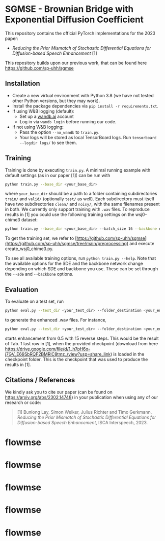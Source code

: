 # SGMSE - Brownian Bridge with Exponential Diffusion Coefficient

This repository contains the official PyTorch implementations for the 2023 paper:

- *Reducing the Prior Mismatch of Stochastic Differential Equations for Diffusion-based Speech Enhancement* [1]

This repository builds upon our previous work, that can be found here https://github.com/sp-uhh/sgmse


## Installation
- Create a new virtual environment with Python 3.8 (we have not tested other Python versions, but they may work).
- Install the package dependencies via `pip install -r requirements.txt`.
- If using W&B logging (default):
    - Set up a [wandb.ai](https://wandb.ai/) account
    - Log in via `wandb login` before running our code.
- If not using W&B logging:
    - Pass the option `--no_wandb` to `train.py`.
    - Your logs will be stored as local TensorBoard logs. Run `tensorboard --logdir logs/` to see them.



## Training
Training is done by executing `train.py`. A minimal running example with default settings (as in our paper [1]) can be run with

```bash
python train.py --base_dir <your_base_dir>
```

where `your_base_dir` should be a path to a folder containing subdirectories `train/` and `valid/` (optionally `test/` as well). Each subdirectory must itself have two subdirectories `clean/` and `noisy/`, with the same filenames present in both. We currently only support training with `.wav` files. To reproduce results in [1] you could use the following training settings on the wsj0-chime3 dataset:

```bash
python train.py --base_dir <your_base_dir> --batch_size 16 --backbone ncsnpp --sde bbed --t_eps 0.03 --gpus 1 --num_eval_files 10 --spec_abs_exponent 0.5 --spec_factor 0.15 --loss_abs_exponent 1 --loss_type mse --k 2.6 --theta 0.51
```
To get the training set, we refer to [https://github.com/sp-uhh/sgmse](https://github.com/sp-uhh/sgmse/tree/main/preprocessing) and execute create_wsj0_chime3.py.






To see all available training options, run `python train.py --help`. Note that the available options for the SDE and the backbone network change depending on which SDE and backbone you use. These can be set through the `--sde` and `--backbone` options.

## Evaluation

To evaluate on a test set, run
```bash
python eval.py --test_dir <your_test_dir> --folder_destination <your_enhanced_dir> --ckpt <path_to_model_checkpoint>
```

to generate the enhanced .wav files. For instance,
```bash
python eval.py --test_dir <your_test_dir> --folder_destination <your_enhanced_dir> --ckpt <path_to_model_checkpoint> --N 30 --reverse_starting_point 0.5 --force_N 15
```
starts enhancement from 0.5 with 15 reverse steps. This would be the result of Tab. 1 last row in [1], when the provided checkpoint (download from here https://drive.google.com/file/d/1_h7pH6o-j7GV_E69SbRQF2BMRlC8tmz_/view?usp=share_link) is loaded in the checkpoint folder. This is the checkpoint that was used to produce the results in [1].




## Citations / References

We kindly ask you to cite our paper (can be found on https://arxiv.org/abs/2302.14748) in your publication when using any of our research or code:

>[1] Bunlong Lay, Simon Welker, Julius Richter and Timo Gerkmann. *Reducing the Prior Mismatch of Stochastic Differential Equations for Diffusion-based Speech Enhancement*, ISCA Interspeech, 2023.
# flowmse
# flowmse
# flowmse
# flowmse
# flowmse
